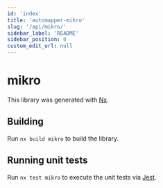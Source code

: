 ```yaml
---
id: 'index'
title: 'automapper-mikro'
slug: '/api/mikro/'
sidebar_label: 'README'
sidebar_position: 0
custom_edit_url: null
---
```


# mikro

This library was generated with [Nx](https://nx.dev).

## Building

Run `nx build mikro` to build the library.

## Running unit tests

Run `nx test mikro` to execute the unit tests via [Jest](https://jestjs.io).
